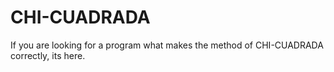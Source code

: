 # CHI-CUADRADA
If you are looking for a program what makes the method of CHI-CUADRADA correctly, its here.
